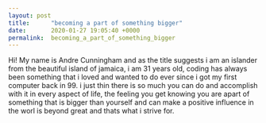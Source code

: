 ```yaml
---
layout: post
title:      "becoming a part of something bigger"
date:       2020-01-27 19:05:40 +0000
permalink:  becoming_a_part_of_something_bigger
---
```



Hi! My name is Andre Cunningham and as the title suggests i am an islander from the beautiful island of jamaica,
i am 31 years old, coding has always been something that i loved and wanted to do ever since i got my first computer back in 99. i just thin there is so much you can do and accomplish with it in every aspect of life, the feeling you get knowing you are apart of something that is bigger than yourself and can make a positive influence in the worl is beyond great and thats what i strive for.
